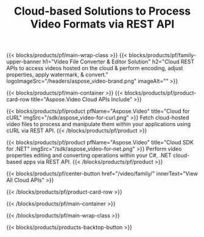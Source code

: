 ﻿---
title: Cloud-based Solutions to Process Video Formats via REST API 
weight: 40
url: /
---

{{< blocks/products/pf/main-wrap-class >}}
{{< blocks/products/pf/family-upper-banner h1="Video File Converter & Editor Solution" h2="Cloud REST APIs to access videos hosted on the cloud & perform encoding, adjust properties, apply watermark, & convert." logoImageSrc="/headers/aspose_video-brand.png" imageAlt="" >}}

{{< blocks/products/pf/main-container >}}
{{< blocks/products/pf/product-card-row title="Aspose.Video Cloud APIs Include" >}}

{{< blocks/products/pf/product pfName="Aspose.Video" title="Cloud for cURL" imgSrc="/sdk/aspose_video-for-curl.png" >}}
Fetch cloud-hosted video files to process and manipulate them within your applications using cURL via REST API.
{{< /blocks/products/pf/product >}}

{{< blocks/products/pf/product pfName="Aspose.Video" title="Cloud SDK for .NET" imgSrc="/sdk/aspose_video-for-net.png" >}}
Perform video properties editing and converting operations within your C#, .NET cloud-based apps via REST API.
{{< /blocks/products/pf/product >}}

{{< blocks/products/pf/center-button href="/video/family/" innerText="View All Cloud APIs" >}}

{{< /blocks/products/pf/product-card-row >}}

{{< /blocks/products/pf/main-container >}}

{{< /blocks/products/pf/main-wrap-class >}}

{{< blocks/products/products-backtop-button >}}
